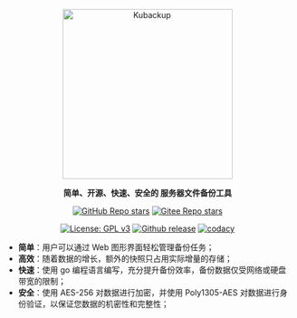 <p align="center"><a target="_blank" href="https://kubackup.cn"><img src="https://cos.kubackup.cn/img/kubackup-bar.png" alt="Kubackup" width="300" /></a></p>
<p align="center"><b>简单、开源、快速、安全的 服务器文件备份工具</b></p>
<p align="center">
  <a target="_blank" href="https://github.com/kubackup/kubackup"><img alt="GitHub Repo stars" src="https://img.shields.io/github/stars/kubackup/kubackup?style=flat&logo=github"></a>
  <a target="_blank" style="padding-top: 5px" href="https://gitee.com/kubackup/kubackup"><img alt="Gitee Repo stars" src="https://gitee.com/kubackup/kubackup/badge/star.svg?theme=dark"></a>
</p>
<p align="center">
  <a target="_blank" href="https://www.gnu.org/licenses/gpl-3.0.html"><img src="https://shields.io/github/license/kubackup/kubackup?color=%231890FF" alt="License: GPL v3"></a>
  <a target="_blank" href="https://github.com/kubackup/kubackup/releases"><img src="https://img.shields.io/github/v/release/kubackup/kubackup" alt="Github release"></a>
  <a target="_blank" href="https://app.codacy.com/gh/kubackup/kubackup/dashboard?utm_source=gh&utm_medium=referral&utm_content=&utm_campaign=Badge_grade"><img src="https://app.codacy.com/project/badge/Grade/8e1a63fabe8b441cb31d5a70bd0291be" alt="codacy"/></a>
</p>

- **简单**：用户可以通过 Web 图形界面轻松管理备份任务；
- **高效**：随着数据的增长，额外的快照只占用实际增量的存储；
- **快速**：使用 go 编程语言编写，充分提升备份效率，备份数据仅受网络或硬盘带宽的限制；
- **安全**：使用 AES-256 对数据进行加密，并使用 Poly1305-AES 对数据进行身份验证，以保证您数据的机密性和完整性；


